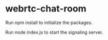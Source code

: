 # webrtc-chat-room

Run npm install to initialize the packages.

Run node index.js to start the signaling server.
